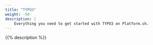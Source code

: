 ```yaml
---
title: "TYPO3"
weight: -50
description: |
    Everything you need to get started with TYPO3 on Platform.sh. 
---
```


{{% description %}}